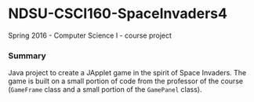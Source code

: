 # NDSU-CSCI160-SpaceInvaders4
Spring 2016 - Computer Science I - course project

### Summary
Java project to create a JApplet game in the spirit of Space Invaders. The game is built on a small portion of code from the professor of the course 
(`GameFrame` class and a small portion of the `GamePanel` class).
